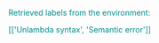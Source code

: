 
<span style='color: darkcyan;'>Retrieved labels from the environment:</span>

<span style='color: darkcyan;'>[[&#x27;Unlambda syntax&#x27;, &#x27;Semantic error&#x27;]]</span>

